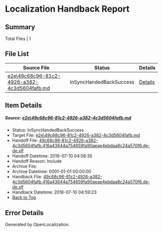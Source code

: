 # <a name='report-top'></a> Localization Handback Report

## Summary
 Total Files | 1

## File List
 Source File | Status | Details 
 ----------- | ------ | ------- 
 [e2e\49c68c96-81c2-4926-a382-4c3d5604fafb.md](https://github.com/OpenLocalizationTestOrg/oltest/blob/d2e85ec952de8ef4ddc84528dc20b188e2a75170/e2e/49c68c96-81c2-4926-a382-4c3d5604fafb.md) | InSyncHandedBackSuccess | [Details](#b376856b350f7091ba75ea51985b0f786dbbfea44)

## Item Details
##### <a name='b376856b350f7091ba75ea51985b0f786dbbfea44'></a> Source: [e2e\49c68c96-81c2-4926-a382-4c3d5604fafb.md](https://github.com/OpenLocalizationTestOrg/oltest/blob/d2e85ec952de8ef4ddc84528dc20b188e2a75170/e2e/49c68c96-81c2-4926-a382-4c3d5604fafb.md)
* Status: InSyncHandedBackSuccess
* Target File: [e2e\49c68c96-81c2-4926-a382-4c3d5604fafb.md](https://github.com/OpenLocalizationTestOrg/oltest-dede-fly/blob/f06b9f0a8f8e306dc6711d44d5556f77278f159f/e2e/49c68c96-81c2-4926-a382-4c3d5604fafb.md)
* Handoff File: [49c68c96-81c2-4926-a382-4c3d5604fafb.416a43644a754659fa90aeae4ebdaa8c24a570f6.de-de.xlf](https://github.com/OpenLocalizationTestOrg/olhandoff-e2e/blob/eeae391501058d2f8d705653dea58268b9f3f477/ol-handoff/OpenLocalizationTestOrg/oltest-dede-fly/ci/ht/49c68c96-81c2-4926-a382-4c3d5604fafb.416a43644a754659fa90aeae4ebdaa8c24a570f6.de-de.xlf)
* Handoff Datetime: 2016-07-10 04:58:35
* Handoff Reason: Include
* Archive File: 
* Archive Datetime: 0001-01-01 00:00:00
* Handback File: [49c68c96-81c2-4926-a382-4c3d5604fafb.416a43644a754659fa90aeae4ebdaa8c24a570f6.de-de.xlf](https://github.com/OpenLocalizationTestOrg/olhandback-e2e/blob/08ec8e7079b77063ff5d310319b08a23eada6ee9/ol-handback/OpenLocalizationTestOrg/oltest-dede-fly/ci/ht/49c68c96-81c2-4926-a382-4c3d5604fafb.416a43644a754659fa90aeae4ebdaa8c24a570f6.de-de.xlf)
* Handback Datetime: 2016-07-10 04:59:23
* [Back to Top](#report-top)


## Error Details

Generated by OpenLocalization.
